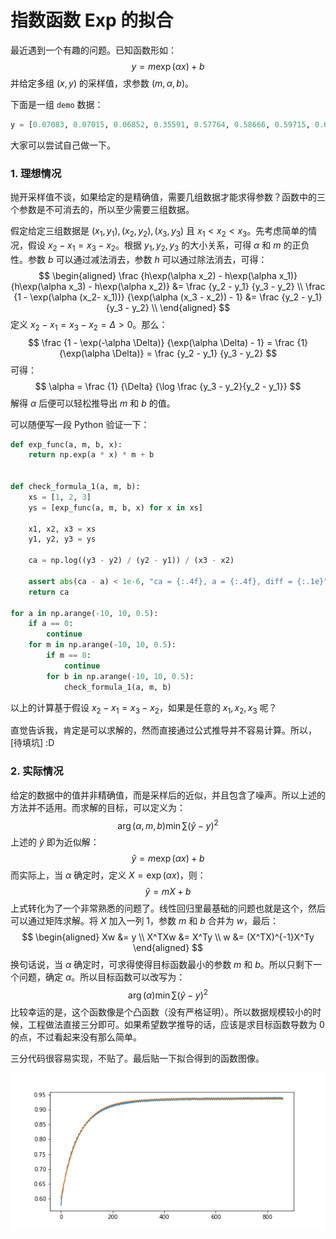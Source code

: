 # 指数函数 Exp 的拟合

最近遇到一个有趣的问题。已知函数形如：
$$
y = m\exp(\alpha x) + b
$$
并给定多组 $(x, y)$ 的采样值，求参数 $(m, \alpha, b)$。

下面是一组 `demo` 数据：

```python
y = [0.07083, 0.07015, 0.06852, 0.35591, 0.57764, 0.58666, 0.59715, 0.6065, 0.6126, 0.61695, 0.61948, 0.62376, 0.62977, 0.63797, 0.64594, 0.65188, 0.65451, 0.65714, 0.65849, 0.66306, 0.66962, 0.67725, 0.68327, 0.68699, 0.68809, 0.6895, 0.69227, 0.69728, 0.70394, 0.70924, 0.71304, 0.71446, 0.71495, 0.7166, 0.72043, 0.7261, 0.73139, 0.73602, 0.7383, 0.7368, 0.73853, 0.74128, 0.74678, 0.75281, 0.75639, 0.75887, 0.75842, 0.75842, 0.75995, 0.76348, 0.76935, 0.77311, 0.7765, 0.7763, 0.77566, 0.7767, 0.77916, 0.78417, 0.78911, 0.79204, 0.79304, 0.79181, 0.79093, 0.79432, 0.79777, 0.80238, 0.80581, 0.80739, 0.80619, 0.80528, 0.80657, 0.80848, 0.8135, 0.81761, 0.81917, 0.81895, 0.81732, 0.81723, 0.81964, 0.82344, 0.82792, 0.83053, 0.83041, 0.82964, 0.82803, 0.82992, 0.83272, 0.83768, 0.8396, 0.8407, 0.83974, 0.83855, 0.83839, 0.8414, 0.84429, 0.84849, 0.84998, 0.84857, 0.84769, 0.84662, 0.84824, 0.85257, 0.85554, 0.85841, 0.85727, 0.85562, 0.85475, 0.85546, 0.85856, 0.86197, 0.86494, 0.86492, 0.86345, 0.8618, 0.86155, 0.86396, 0.86848, 0.87133, 0.87283, 0.87083, 0.86858, 0.86889, 0.86958, 0.87263, 0.87647, 0.87817, 0.87735, 0.87587, 0.87419, 0.87453, 0.87663, 0.88047, 0.88334, 0.88339, 0.88129, 0.87941, 0.87945, 0.88088, 0.88473, 0.88777, 0.88832, 0.8875, 0.88478, 0.88404, 0.8854, 0.88744, 0.89135, 0.89292, 0.89211, 0.88996, 0.88803, 0.88904, 0.89065, 0.8946, 0.89652, 0.89661, 0.89553, 0.89253, 0.8919, 0.89379, 0.89697, 0.90014, 0.90062, 0.89917, 0.89682, 0.89554, 0.89646, 0.89894, 0.90237, 0.90415, 0.90381, 0.90108, 0.8989, 0.89972, 0.90181, 0.90407, 0.90739, 0.90649, 0.90473, 0.90255, 0.90146, 0.90357, 0.90677, 0.90937, 0.90992, 0.90866, 0.90579, 0.90441, 0.90493, 0.90759, 0.91087, 0.91286, 0.91062, 0.9086, 0.90741, 0.90693, 0.90894, 0.91238, 0.91349, 0.91489, 0.91234, 0.90946, 0.90889, 0.91045, 0.91314, 0.91547, 0.91711, 0.91556, 0.9116, 0.91136, 0.91144, 0.91474, 0.9174, 0.91788, 0.9174, 0.91492, 0.9131, 0.91293, 0.91422, 0.91811, 0.91991, 0.91992, 0.91745, 0.91505, 0.91447, 0.91594, 0.91798, 0.92102, 0.92147, 0.92033, 0.91686, 0.91557, 0.91668, 0.9187, 0.9223, 0.92373, 0.92231, 0.92007, 0.91697, 0.9171, 0.91897, 0.92247, 0.92428, 0.92399, 0.92202, 0.91914, 0.91791, 0.92026, 0.9224, 0.92498, 0.92561, 0.92383, 0.9215, 0.91878, 0.91974, 0.92275, 0.92503, 0.92726, 0.92594, 0.9231, 0.92064, 0.92001, 0.92234, 0.92585, 0.92789, 0.92739, 0.92474, 0.92268, 0.92067, 0.92218, 0.9255, 0.92756, 0.92912, 0.92668, 0.92392, 0.92293, 0.92187, 0.92554, 0.92871, 0.92944, 0.92861, 0.92564, 0.92356, 0.92254, 0.92535, 0.92817, 0.93001, 0.93022, 0.92808, 0.92485, 0.92375, 0.92431, 0.92775, 0.93006, 0.93119, 0.93023, 0.92629, 0.92468, 0.92519, 0.92732, 0.93081, 0.93183, 0.93074, 0.92795, 0.9257, 0.925, 0.92692, 0.92984, 0.93255, 0.93115, 0.92977, 0.92647, 0.92543, 0.92693, 0.92935, 0.93263, 0.93344, 0.93063, 0.92921, 0.92643, 0.92691, 0.92911, 0.93187, 0.93358, 0.93203, 0.93012, 0.92717, 0.9261, 0.92871, 0.93094, 0.93442, 0.93335, 0.93112, 0.92889, 0.92639, 0.92751, 0.93023, 0.93303, 0.934, 0.93253, 0.92966, 0.92689, 0.92751, 0.93047, 0.93303, 0.93482, 0.93343, 0.93079, 0.92838, 0.92764, 0.93019, 0.93251, 0.93511, 0.93484, 0.93222, 0.93035, 0.92863, 0.92903, 0.93182, 0.93475, 0.93528, 0.93351, 0.93089, 0.92903, 0.92844, 0.93143, 0.93436, 0.93624, 0.93535, 0.93207, 0.92956, 0.92942, 0.9309, 0.93476, 0.93563, 0.93587, 0.93343, 0.93039, 0.92922, 0.92991, 0.93273, 0.93577, 0.93633, 0.93495, 0.93124, 0.92953, 0.9297, 0.93157, 0.9351, 0.93636, 0.935, 0.933, 0.92997, 0.93002, 0.93121, 0.93412, 0.93719, 0.93605, 0.93423, 0.9314, 0.92948, 0.93031, 0.93377, 0.93694, 0.93655, 0.93518, 0.93297, 0.93001, 0.93075, 0.93262, 0.93492, 0.93812, 0.93647, 0.93324, 0.93165, 0.93033, 0.93146, 0.93579, 0.9371, 0.93695, 0.93471, 0.93186, 0.93016, 0.93199, 0.93454, 0.93617, 0.93793, 0.93631, 0.93289, 0.93116, 0.93086, 0.9336, 0.93627, 0.93766, 0.93745, 0.93473, 0.93196, 0.93147, 0.93285, 0.93609, 0.93783, 0.93756, 0.9351, 0.93301, 0.93132, 0.93139, 0.93505, 0.93711, 0.93801, 0.93679, 0.93324, 0.93158, 0.93137, 0.93353, 0.93749, 0.93829, 0.9375, 0.93539, 0.93223, 0.93199, 0.93334, 0.9361, 0.93834, 0.93826, 0.9364, 0.93374, 0.93171, 0.93279, 0.93485, 0.93855, 0.93864, 0.93743, 0.93469, 0.93192, 0.93246, 0.93401, 0.93715, 0.93948, 0.93794, 0.93573, 0.93276, 0.93148, 0.93337, 0.93636, 0.93872, 0.93829, 0.93659, 0.93436, 0.93234, 0.93299, 0.93557, 0.9381, 0.93984, 0.93768, 0.93468, 0.93251, 0.93239, 0.93495, 0.93752, 0.93931, 0.9386, 0.93619, 0.93289, 0.93167, 0.93465, 0.93632, 0.93917, 0.93935, 0.93645, 0.93375, 0.93272, 0.9326, 0.93591, 0.93835, 0.93978, 0.93825, 0.93529, 0.93339, 0.93338, 0.93548, 0.93768, 0.93912, 0.93928, 0.93585, 0.9335, 0.93292, 0.93396, 0.93755, 0.93888, 0.93928, 0.93783, 0.93368, 0.93319, 0.93295, 0.93557, 0.93807, 0.93914, 0.9378, 0.93546, 0.9328, 0.93231, 0.93458, 0.93807, 0.93872, 0.93822, 0.93612, 0.93294, 0.93264, 0.93373, 0.93661, 0.93924, 0.93879, 0.93755, 0.93402, 0.9326, 0.93328, 0.936, 0.93863, 0.93932, 0.93819, 0.93485, 0.93279, 0.93263, 0.93447, 0.93707, 0.94027, 0.93861, 0.93638, 0.93366, 0.93274, 0.93463, 0.93673, 0.9391, 0.9397, 0.93699, 0.93418, 0.93275, 0.93341, 0.93618, 0.93884, 0.94003, 0.93764, 0.93602, 0.93296, 0.9326, 0.93517, 0.93848, 0.93932, 0.93988, 0.93612, 0.9337, 0.93254, 0.93402, 0.93684, 0.93918, 0.93962, 0.93772, 0.93467, 0.9329, 0.93318, 0.9358, 0.93811, 0.93977, 0.93866, 0.93503, 0.93391, 0.93258, 0.93465, 0.93801, 0.94014, 0.93907, 0.93745, 0.93353, 0.93307, 0.93447, 0.93716, 0.93922, 0.93976, 0.93766, 0.93479, 0.93273, 0.93315, 0.93636, 0.93869, 0.9395, 0.93896, 0.93591, 0.93335, 0.93331, 0.93599, 0.93833, 0.94013, 0.93917, 0.93699, 0.934, 0.93305, 0.93439, 0.93695, 0.93944, 0.94001, 0.93763, 0.93537, 0.9328, 0.93427, 0.93643, 0.93897, 0.94026, 0.93824, 0.93578, 0.93381, 0.93279, 0.9352, 0.93803, 0.93952, 0.93975, 0.93715, 0.93424, 0.93281, 0.93398, 0.93732, 0.93922, 0.94004, 0.93802, 0.9351, 0.93282, 0.9335, 0.93663, 0.93874, 0.93996, 0.93928, 0.9361, 0.93436, 0.93359, 0.93545, 0.93759, 0.93957, 0.94009, 0.93699, 0.93466, 0.93369, 0.93401, 0.93808, 0.93963, 0.93992, 0.93858, 0.93464, 0.934, 0.93443, 0.93646, 0.93967, 0.94021, 0.93933, 0.9362, 0.93412, 0.93409, 0.93546, 0.93878, 0.94047, 0.93995, 0.93803, 0.93503, 0.93401, 0.93519, 0.93738, 0.9402, 0.93973, 0.93896, 0.93621, 0.93367, 0.93449, 0.93679, 0.93953, 0.94073, 0.93939, 0.93688, 0.93425, 0.93423, 0.9363, 0.93856, 0.94105, 0.93968, 0.938, 0.93533, 0.9339, 0.93556, 0.93734, 0.94019, 0.94131, 0.93834, 0.93626, 0.93442, 0.93429, 0.93713, 0.93937, 0.94151, 0.9396, 0.93655, 0.93431, 0.9335, 0.93587, 0.93823, 0.94031, 0.94016, 0.93705, 0.93527, 0.93319, 0.93465, 0.93832, 0.94012, 0.94032, 0.93941, 0.93554, 0.93482, 0.93452, 0.93708, 0.93952, 0.94098, 0.93998, 0.93674, 0.93479, 0.93419, 0.93567, 0.93916, 0.94039, 0.94044, 0.93864, 0.93463, 0.93446, 0.93528, 0.93781, 0.94031, 0.94056, 0.93912, 0.93603, 0.93488, 0.93471, 0.93695, 0.9401, 0.94118, 0.94035, 0.93758, 0.93448, 0.93406, 0.93627, 0.93936, 0.94095, 0.94041, 0.93885, 0.93544, 0.93449, 0.93569, 0.93817, 0.94072, 0.94056, 0.93973, 0.93626, 0.93433, 0.93471, 0.93707, 0.93942, 0.94183, 0.93964, 0.93824, 0.93461, 0.93424, 0.93639, 0.93897, 0.94098, 0.94103, 0.93834, 0.93643, 0.9349, 0.9356, 0.93844, 0.94109, 0.94137, 0.93893, 0.93681, 0.93524, 0.93513, 0.9375, 0.93988, 0.9412, 0.94037, 0.93726, 0.93593, 0.93439, 0.93569, 0.93935, 0.94139, 0.94176, 0.93856, 0.93568, 0.93485, 0.9357, 0.93837, 0.941, 0.94137, 0.9396, 0.9368, 0.93493, 0.93422, 0.93694, 0.9404, 0.9411, 0.94109, 0.93813, 0.93505, 0.93572, 0.9365, 0.93954, 0.94177, 0.9412, 0.9387, 0.93638, 0.93514, 0.93591, 0.93816, 0.94149, 0.94062, 0.94037, 0.93695, 0.93522, 0.93554, 0.93733]
```

大家可以尝试自己做一下。

### 1. 理想情况

抛开采样值不谈，如果给定的是精确值，需要几组数据才能求得参数？函数中的三个参数是不可消去的，所以至少需要三组数据。

假定给定三组数据是 $(x_1, y_1), (x_2, y_2), (x_3, y_3)$ 且 $x_1 < x_2 < x_3$。先考虑简单的情况，假设 $x_2 - x_1 = x_3 - x_2$。根据 $y_1, y_2, y_3$ 的大小关系，可得 $\alpha$ 和 $m$ 的正负性。参数 $b$ 可以通过减法消去，参数 $h$ 可以通过除法消去，可得：
$$
\begin{aligned}
\frac {h\exp(\alpha x_2) - h\exp(\alpha x_1)} {h\exp(\alpha x_3) - h\exp(\alpha x_2)} &= \frac {y_2 - y_1} {y_3 - y_2} \\
\frac {1 - \exp(\alpha (x_2- x_1))} {\exp(\alpha (x_3 - x_2)) - 1} &= \frac {y_2 - y_1} {y_3 - y_2} \\
\end{aligned}
$$
定义 $x_2 - x_1 = x_3 - x_2 = \Delta > 0$。那么：
$$
\frac {1 - \exp(-\alpha \Delta)} {\exp(\alpha \Delta) - 1} = \frac {1} {\exp(\alpha \Delta)} = \frac {y_2 - y_1} {y_3 - y_2}
$$
可得：
$$
\alpha = \frac {1} {\Delta} {\log \frac {y_3 - y_2}{y_2 - y_1}}
$$
解得 $\alpha$ 后便可以轻松推导出 $m$ 和 $b$ 的值。

可以随便写一段 Python 验证一下：

```python
def exp_func(a, m, b, x):
    return np.exp(a * x) * m + b


def check_formula_1(a, m, b):
    xs = [1, 2, 3]
    ys = [exp_func(a, m, b, x) for x in xs]

    x1, x2, x3 = xs
    y1, y2, y3 = ys

    ca = np.log((y3 - y2) / (y2 - y1)) / (x3 - x2)

    assert abs(ca - a) < 1e-6, "ca = {:.4f}, a = {:.4f}, diff = {:.1e}".format(ca, a, abs(ca - a))
    return ca

for a in np.arange(-10, 10, 0.5):
    if a == 0:
        continue
    for m in np.arange(-10, 10, 0.5):
        if m == 0:
            continue
        for b in np.arange(-10, 10, 0.5):
            check_formula_1(a, m, b)
```

以上的计算基于假设 $x_2 - x_1 = x_3 - x_2$，如果是任意的 $x_1, x_2, x_3$ 呢？

直觉告诉我，肯定是可以求解的，然而直接通过公式推导并不容易计算。所以，[待填坑] :D

### 2. 实际情况

给定的数据中的值并非精确值，而是采样后的近似，并且包含了噪声。所以上述的方法并不适用。而求解的目标，可以定义为：
$$
\arg {(\alpha, m, b)} \min {\sum {(\hat y - y)^2}}
$$
上述的 $\hat y$ 即为近似解：
$$
\hat y = m\exp(\alpha x) + b
$$
而实际上，当 $\alpha$ 确定时，定义 $X = \exp(\alpha x)$，则：
$$
\hat y = mX + b
$$
上式转化为了一个非常熟悉的问题了。线性回归里最基础的问题也就是这个，然后可以通过矩阵求解。将 $X​$ 加入一列 1，参数 $m​$ 和 $b​$ 合并为 $w​$，最后：
$$
\begin{aligned}
Xw &= y \\
X^TXw &= X^Ty \\
w &= (X^TX)^{-1}X^Ty
\end{aligned}
$$
换句话说，当 $\alpha$ 确定时，可求得使得目标函数最小的参数 $m$ 和 $b$。所以只剩下一个问题，确定 $\alpha$。所以目标函数可以改写为：
$$
\arg{(\alpha)} \min \sum {(\hat y - y)^2}
$$
比较幸运的是，这个函数像是个凸函数（没有严格证明）。所以数据规模较小的时候，工程做法直接三分即可。如果希望数学推导的话，应该是求目标函数导数为 0 的点，不过看起来没有那么简单。

三分代码很容易实现，不贴了。最后贴一下拟合得到的函数图像。

![](../images/ad0d70675cd56fb36defab5a49050cad.png)